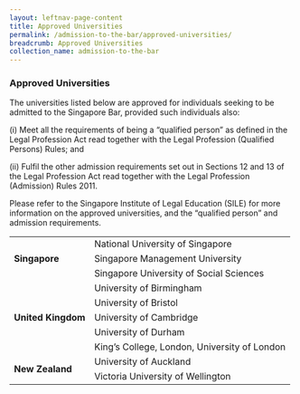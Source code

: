 ```yaml
---
layout: leftnav-page-content
title: Approved Universities
permalink: /admission-to-the-bar/approved-universities/
breadcrumb: Approved Universities
collection_name: admission-to-the-bar
---
```


### **Approved Universities**

The universities listed below are approved for individuals seeking to be admitted to the Singapore Bar, provided such individuals also:

(i) Meet all the requirements of being a “qualified person” as defined in the Legal Profession Act read together with the Legal Profession (Qualified Persons) Rules; and

(ii) Fulfil the other admission requirements set out in Sections 12 and 13 of the Legal Profession Act read together with the Legal Profession (Admission) Rules 2011. 

Please refer to the Singapore Institute of Legal Education (SILE) for more information on the approved universities, and the “qualified person” and admission requirements.

<table class="table-h">
  <tr>
    <td rowspan="3"><b>Singapore</b></td>
    <td>National University of Singapore</td>
  </tr>
  <tr>
    <td>Singapore Management University</td>
  </tr>
  <tr>
    <td>Singapore University of Social Sciences</td>
  </tr>
  <tr>
    <td rowspan="5"><b>United Kingdom</b></td>
    <td>University of Birmingham</td>
  </tr>
  <tr>
    <td>University of Bristol</td>
  </tr>
  <tr>
    <td>University of Cambridge</td>
  </tr>
  <tr>
    <td>University of Durham</td>
  </tr>
  <tr>
    <td>King’s College, London, University of London</td>
  </tr>
  <tr>
    <td rowspan="2"><b>New Zealand</b></td>
    <td>University of Auckland</td>
  </tr>
  <tr>
    <td>Victoria University of Wellington</td>
  </tr>
</table>